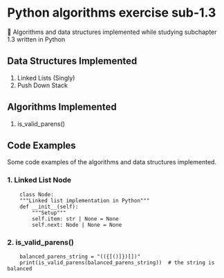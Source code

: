 # Python algorithms exercise sub-1.3
🐍 Algorithms and data structures implemented while studying subchapter 1.3 written in Python

## Data Structures Implemented
1. Linked Lists (Singly)
2. Push Down Stack

## Algorithms Implemented
1. is_valid_parens()

## Code Examples
Some code examples of the algorithms and data structures implemented.  

### 1. Linked List Node
```python3
    class Node:
    """Linked list implementation in Python"""
    def __init__(self):
        """Setup"""
        self.item: str | None = None
        self.next: Node | None = None
```

### 2. is_valid_parens()
```python3
    balanced_parens_string = "(({[()]})[])"
    print(is_valid_parens(balanced_parens_string))  # the string is balanced
```
